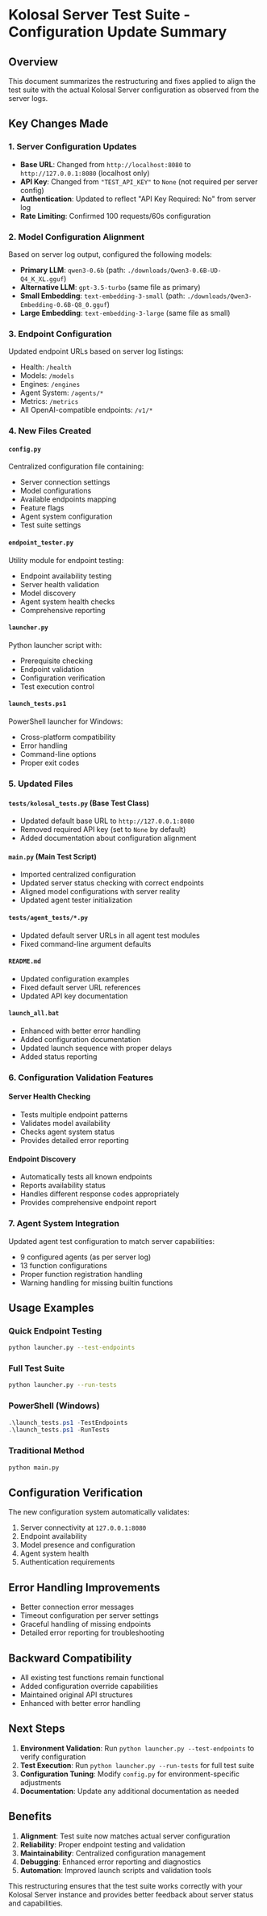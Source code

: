 # Kolosal Server Test Suite - Configuration Update Summary

## Overview
This document summarizes the restructuring and fixes applied to align the test suite with the actual Kolosal Server configuration as observed from the server logs.

## Key Changes Made

### 1. Server Configuration Updates
- **Base URL**: Changed from `http://localhost:8080` to `http://127.0.0.1:8080` (localhost only)
- **API Key**: Changed from `"TEST_API_KEY"` to `None` (not required per server config)
- **Authentication**: Updated to reflect "API Key Required: No" from server log
- **Rate Limiting**: Confirmed 100 requests/60s configuration

### 2. Model Configuration Alignment
Based on server log output, configured the following models:
- **Primary LLM**: `qwen3-0.6b` (path: `./downloads/Qwen3-0.6B-UD-Q4_K_XL.gguf`)
- **Alternative LLM**: `gpt-3.5-turbo` (same file as primary)
- **Small Embedding**: `text-embedding-3-small` (path: `./downloads/Qwen3-Embedding-0.6B-Q8_0.gguf`)
- **Large Embedding**: `text-embedding-3-large` (same file as small)

### 3. Endpoint Configuration
Updated endpoint URLs based on server log listings:
- Health: `/health`
- Models: `/models`
- Engines: `/engines`
- Agent System: `/agents/*`
- Metrics: `/metrics`
- All OpenAI-compatible endpoints: `/v1/*`

### 4. New Files Created

#### `config.py`
Centralized configuration file containing:
- Server connection settings
- Model configurations
- Available endpoints mapping
- Feature flags
- Agent system configuration
- Test suite settings

#### `endpoint_tester.py`
Utility module for endpoint testing:
- Endpoint availability testing
- Server health validation
- Model discovery
- Agent system health checks
- Comprehensive reporting

#### `launcher.py`
Python launcher script with:
- Prerequisite checking
- Endpoint validation
- Configuration verification
- Test execution control

#### `launch_tests.ps1`
PowerShell launcher for Windows:
- Cross-platform compatibility
- Error handling
- Command-line options
- Proper exit codes

### 5. Updated Files

#### `tests/kolosal_tests.py` (Base Test Class)
- Updated default base URL to `http://127.0.0.1:8080`
- Removed required API key (set to `None` by default)
- Added documentation about configuration alignment

#### `main.py` (Main Test Script)
- Imported centralized configuration
- Updated server status checking with correct endpoints
- Aligned model configurations with server reality
- Updated agent tester initialization

#### `tests/agent_tests/*.py`
- Updated default server URLs in all agent test modules
- Fixed command-line argument defaults

#### `README.md`
- Updated configuration examples
- Fixed default server URL references
- Updated API key documentation

#### `launch_all.bat`
- Enhanced with better error handling
- Added configuration documentation
- Updated launch sequence with proper delays
- Added status reporting

### 6. Configuration Validation Features

#### Server Health Checking
- Tests multiple endpoint patterns
- Validates model availability
- Checks agent system status
- Provides detailed error reporting

#### Endpoint Discovery
- Automatically tests all known endpoints
- Reports availability status
- Handles different response codes appropriately
- Provides comprehensive endpoint report

### 7. Agent System Integration
Updated agent test configuration to match server capabilities:
- 9 configured agents (as per server log)
- 13 function configurations
- Proper function registration handling
- Warning handling for missing builtin functions

## Usage Examples

### Quick Endpoint Testing
```bash
python launcher.py --test-endpoints
```

### Full Test Suite
```bash
python launcher.py --run-tests
```

### PowerShell (Windows)
```powershell
.\launch_tests.ps1 -TestEndpoints
.\launch_tests.ps1 -RunTests
```

### Traditional Method
```bash
python main.py
```

## Configuration Verification

The new configuration system automatically validates:
1. Server connectivity at `127.0.0.1:8080`
2. Endpoint availability
3. Model presence and configuration
4. Agent system health
5. Authentication requirements

## Error Handling Improvements

- Better connection error messages
- Timeout configuration per server settings
- Graceful handling of missing endpoints
- Detailed error reporting for troubleshooting

## Backward Compatibility

- All existing test functions remain functional
- Added configuration override capabilities
- Maintained original API structures
- Enhanced with better error handling

## Next Steps

1. **Environment Validation**: Run `python launcher.py --test-endpoints` to verify configuration
2. **Test Execution**: Run `python launcher.py --run-tests` for full test suite
3. **Configuration Tuning**: Modify `config.py` for environment-specific adjustments
4. **Documentation**: Update any additional documentation as needed

## Benefits

1. **Alignment**: Test suite now matches actual server configuration
2. **Reliability**: Proper endpoint testing and validation
3. **Maintainability**: Centralized configuration management
4. **Debugging**: Enhanced error reporting and diagnostics
5. **Automation**: Improved launch scripts and validation tools

This restructuring ensures that the test suite works correctly with your Kolosal Server instance and provides better feedback about server status and capabilities.
